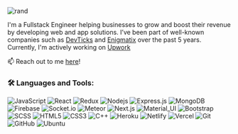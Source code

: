![rand](https://rand-xyz.now.sh/api/hello)

I'm a Fullstack Engineer helping businesses to grow and boost their revenue by developing web and app solutions. I’ve been part of well-known companies such as [DevTicks](https://www.linkedin.com/company/devticks) and [Enigmatix](https://oms.enigmatix.co/) over the past 5 years. Currently, I'm actively working on [Upwork](https://www.upwork.com/freelancers/~01f5212f73f2d95c53)

📫 Reach out to me [here](https://www.devesy.com)! 


### 🛠️ Languages and Tools:

![JavaScript](https://img.shields.io/badge/-JavaScript-black?style=flat-square&logo=javascript)
![React](https://img.shields.io/badge/-React-black?style=flat-square&logo=react)
![Redux](https://img.shields.io/badge/-Redux-black?style=flat-square&logo=Redux)
![Nodejs](https://img.shields.io/badge/-Nodejs-black?style=flat-square&logo=Node.js)
![Express.js](https://img.shields.io/badge/-Express-black?style=flat-square&logo=expressjs)
![MongoDB](https://img.shields.io/badge/-MongoDB-black?style=flat-square&logo=mongodb)
![Firebase](https://img.shields.io/badge/-Firebase-black?style=flat-square&logo=Firebase)
![Socket.io](https://img.shields.io/badge/-Socket-black?style=flat-square&logo=socket.io)
![Meteor](https://img.shields.io/badge/-Meteor-black?style=flat-square&logo=Meteor)
![Next.js](https://img.shields.io/badge/-Next-black?style=flat-square&logo=Next.js)
![Material_UI](https://img.shields.io/badge/-Material_UI-black?style=flat-square&logo=material-ui)
![Bootstrap](https://img.shields.io/badge/-Bootstrap-black?style=flat-square&logo=bootstrap)
![SCSS](https://img.shields.io/badge/-SCSS-black?style=flat-square&logo=SASS)
![HTML5](https://img.shields.io/badge/-HTML5-black?style=flat-square&logo=html5&logoColor=white)
![CSS3](https://img.shields.io/badge/-CSS3-black?style=flat-square&logo=css3)
![C++](https://img.shields.io/badge/-C-black?style=flat-square&logo=c)
![Heroku](https://img.shields.io/badge/-Heroku-black?style=flat-square&logo=heroku)
![Netlify](https://img.shields.io/badge/-Netlify-black?style=flat-square&logo=netlify)
![Vercel](https://img.shields.io/badge/-Vercel-black?style=flat-square&logo=vercel)
![Git](https://img.shields.io/badge/-Git-black?style=flat-square&logo=git)
![GitHub](https://img.shields.io/badge/-GitHub-black?style=flat-square&logo=github)
![Ubuntu](https://img.shields.io/badge/-Ubuntu-black?style=flat-square&logo=ubuntu)






<br />

<!-- ## Projects

- ### [giftandmore.shop](https://giftandmore.shop)
  <small>https://giftandmore.shop</small><br />

<img src="https://www.giftandmore.shop/img/search-engine-img.jpg" width="280px" height="auto" style="border-radius: 10px;" />

> Node Js MVC pattern ecommerce Webapp <br />
> GCP Containerized Compute Engine VM with Cloud Build ci/cd <br />
> NGINX server with Cyber security configuration  <small> *XSS attacks prevntion, Content Security Policy*</small><br />
> PayPal server-side integration<br />
> Pleasant mobile responsive UX/UI, animation on scroll<br />
> SEO through code, ld+JSON schema.org markups


- ### [FLIPCOINS](https://flipcoins.vercel.app/) 
  <small>https://flipcoins.vercel.app</small><br />

<img src="./img/flipcoins.png" width="280px" height="auto" style="border-radius: 10px;" />

>Next Js Hybrid webapp: Server Side Rendering & Static Site Generation<br />
>Dynamic Routing<br />
>3D transform-style animated logo<br />
>a native like experience on mobile


- ### [VR Blog](https://vr-blog.vercel.app/) 
  <small>https://vr-blog.vercel.app</small><br />


